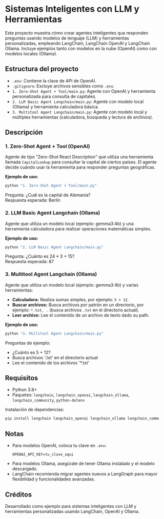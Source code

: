 # Sistemas Inteligentes con LLM y Herramientas

Este proyecto muestra cómo crear agentes inteligentes que responden preguntas usando modelos de lenguaje (LLM) y herramientas personalizadas, empleando LangChain, LangChain OpenAI y LangChain Ollama. Incluye ejemplos tanto con modelos en la nube (OpenAI) como con modelos locales (Ollama).

## Estructura del proyecto

- `.env`: Contiene la clave de API de OpenAI.
- `.gitignore`: Excluye archivos sensibles como `.env`.
- `1. Zero-Shot Agent + Tool/main.py`: Agente con OpenAI y herramienta personalizada para consulta de capitales.
- `2. LLM Basic Agent Langchain/main.py`: Agente con modelo local (Ollama) y herramienta calculadora básica.
- `3. Multitool Agent Langchain/main.py`: Agente con modelo local y múltiples herramientas (calculadora, búsqueda y lectura de archivos).

## Descripción

### 1. Zero-Shot Agent + Tool (OpenAI)
Agente de tipo "Zero-Shot React Description" que utiliza una herramienta llamada `CapitalLookup` para consultar la capital de ciertos países. El agente decide cuándo usar la herramienta para responder preguntas geográficas.

**Ejemplo de uso:**
```python
python "1. Zero-Shot Agent + Tool/main.py"
```
Pregunta: ¿Cuál es la capital de Alemania?  
Respuesta esperada: Berlín

### 2. LLM Basic Agent Langchain (Ollama)
Agente que utiliza un modelo local (ejemplo: gemma3:4b) y una herramienta calculadora para realizar operaciones matemáticas simples.

**Ejemplo de uso:**
```python
python "2. LLM Basic Agent Langchain/main.py"
```
Pregunta: ¿Cuánto es 24 * 3 + 15?  
Respuesta esperada: 87

### 3. Multitool Agent Langchain (Ollama)
Agente que utiliza un modelo local (ejemplo: gemma3:4b) y varias herramientas:
- **Calculadora:** Realiza sumas simples, por ejemplo: `5 + 12`.
- **Buscar archivos:** Busca archivos por patrón en un directorio, por ejemplo: `*.txt, .` (busca archivos `.txt` en el directorio actual).
- **Leer archivo:** Lee el contenido de un archivo de texto dado su path.

**Ejemplo de uso:**
```python
python "3. Multitool Agent Langchain/main.py"
```
Preguntas de ejemplo:
- ¿Cuánto es 5 + 12?
- Busca archivos '.txt' en el directorio actual
- Lee el contenido de los archivos '*.txt'

## Requisitos

- Python 3.8+
- Paquetes: `langchain`, `langchain_openai`, `langchain_ollama`, `langchain_community`, `python-dotenv`

Instalación de dependencias:

```sh
pip install langchain langchain_openai langchain_ollama langchain_community python-dotenv
```

## Notas

- Para modelos OpenAI, coloca tu clave en `.env`:
  ```
  OPENAI_API_KEY=tu_clave_aqui
  ```
- Para modelos Ollama, asegúrate de tener Ollama instalado y el modelo descargado.
- LangChain recomienda migrar agentes nuevos a LangGraph para mayor flexibilidad y funcionalidades avanzadas.

## Créditos

Desarrollado como ejemplo para sistemas inteligentes con LLM y herramientas personalizadas usando LangChain, OpenAI y Ollama.

